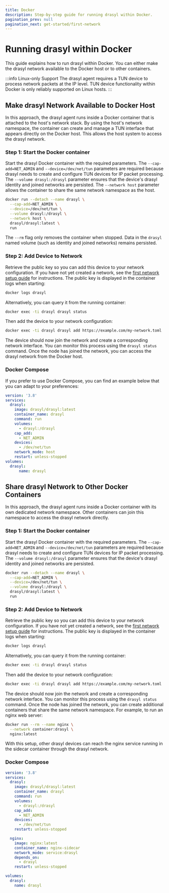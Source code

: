 ```yaml
---
title: Docker
description: Step-by-step guide for running drasyl within Docker.
pagination_prev: null
pagination_next: get-started/first-network
---
```


# Running drasyl within Docker

This guide explains how to run drasyl within Docker. You can either make the drasyl network available to the Docker host or to other containers.

:::info Linux-only Support
The drasyl agent requires a TUN device to process network packets at the IP level. TUN device functionality within Docker is only reliably supported on Linux hosts.
:::

## Make drasyl Network Available to Docker Host

In this approach, the drasyl agent runs inside a Docker container that is attached to the host's network stack. By using the host's network namespace, the container can create and manage a TUN interface that appears directly on the Docker host. This allows the host system to access the drasyl network.

### Step 1: Start the Docker container

Start the drasyl Docker container with the required parameters. The `--cap-add=NET_ADMIN` and `--device=/dev/net/tun` parameters are required because drasyl needs to create and configure TUN devices for IP packet processing. The `--volume drasyl:/drasyl` parameter ensures that the device's drasyl identity and joined networks are persisted. The `--network host` parameter allows the container to share the same network namespace as the host.

```bash
docker run --detach --name drasyl \
  --cap-add=NET_ADMIN \
  --device=/dev/net/tun \
  --volume drasyl:/drasyl \
  --network host \
  drasyl/drasyl:latest \
  run
```

The `--rm` flag only removes the container when stopped. Data in the `drasyl` named volume (such as identity and joined networks) remains persisted.

### Step 2: Add Device to Network

Retrieve the public key so you can add this device to your network configuration. If you have not yet created a network, see the [first network setup guide](https://docs.drasyl.org/get-started/first-network) for instructions. The public key is displayed in the container logs when starting:

```bash
docker logs drasyl
```

Alternatively, you can query it from the running container:

```bash
docker exec -ti drasyl drasyl status
```

Then add the device to your network configuration:

```bash
docker exec -ti drasyl drasyl add https://example.com/my-network.toml
```

The device should now join the network and create a corresponding network interface. You can monitor this process using the `drasyl status` command. Once the node has joined the network, you can access the drasyl network from the Docker host.

### Docker Compose

If you prefer to use Docker Compose, you can find an example below that you can adapt to your preferences:

```yaml title="docker-compose.yml"
version: '3.8'
services:
  drasyl:
    image: drasyl/drasyl:latest
    container_name: drasyl
    command: run
    volumes:
      - drasyl:/drasyl
    cap_add:
      - NET_ADMIN
    devices:
      - /dev/net/tun
    network_mode: host
    restart: unless-stopped
volumes:
  drasyl:
      name: drasyl
```

## Share drasyl Network to Other Docker Containers

In this approach, the drasyl agent runs inside a Docker container with its own dedicated network namespace. Other containers can join this namespace to access the drasyl network directly.

### Step 1: Start the Docker container

Start the drasyl Docker container with the required parameters. The `--cap-add=NET_ADMIN` and `--device=/dev/net/tun` parameters are required because drasyl needs to create and configure TUN devices for IP packet processing. The `--volume drasyl:/drasyl` parameter ensures that the device's drasyl identity and joined networks are persisted.

```bash
docker run --detach --name drasyl \
  --cap-add=NET_ADMIN \
  --device=/dev/net/tun \
  --volume drasyl:/drasyl \
  drasyl/drasyl:latest \
  run
```

### Step 2: Add Device to Network

Retrieve the public key so you can add this device to your network configuration. If you have not yet created a network, see the [first network setup guide](https://docs.drasyl.org/get-started/first-network) for instructions. The public key is displayed in the container logs when starting:

```bash
docker logs drasyl
```

Alternatively, you can query it from the running container:

```bash
docker exec -ti drasyl drasyl status
```

Then add the device to your network configuration:

```bash
docker exec -ti drasyl drasyl add https://example.com/my-network.toml
```

The device should now join the network and create a corresponding network interface. You can monitor this process using the `drasyl status` command. Once the node has joined the network, you can create additional containers that share the same network namespace. For example, to run an nginx web server:

```bash
docker run --rm --name nginx \
  --network container:drasyl \
  nginx:latest
```

With this setup, other drasyl devices can reach the nginx service running in the sidecar container through the drasyl network.

### Docker Compose

```yaml title="docker-compose.yml"
version: '3.8'
services:
  drasyl:
    image: drasyl/drasyl:latest
    container_name: drasyl
    command: run
    volumes:
      - drasyl:/drasyl
    cap_add:
      - NET_ADMIN
    devices:
      - /dev/net/tun
    restart: unless-stopped

  nginx:
    image: nginx:latest
    container_name: nginx-sidecar
    network_mode: service:drasyl
    depends_on:
      - drasyl
    restart: unless-stopped

volumes:
  drasyl:
    name: drasyl
```

